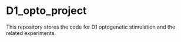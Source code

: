 # D1_opto_project
This repository stores the code for D1 optogenetic stimulation and the related experiments. 
